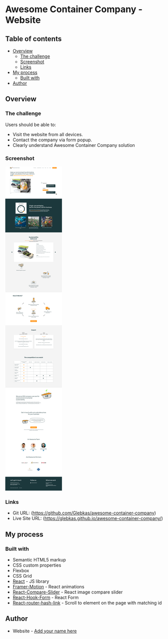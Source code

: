 # Awesome Container Company - Website

## Table of contents

-   [Overview](#overview)
    -   [The challenge](#the-challenge)
    -   [Screenshot](#screenshot)
    -   [Links](#links)
-   [My process](#my-process)
    -   [Built with](#built-with)
-   [Author](#author)
## Overview

### The challenge

Users should be able to:

-   Visit the website from all devices. 
-   Contact the company via form popup.
-   Clearly understand Awesome Container Company solution

### Screenshot

![](./screenshot.png)

### Links

-   Git URL: (https://github.com/Glebkas/awesome-container-company)
-   Live Site URL: (https://glebkas.github.io/awesome-container-company/)

## My process

### Built with

-   Semantic HTML5 markup
-   CSS custom properties
-   Flexbox
-   CSS Grid
-   [React](https://reactjs.org/) - JS library
-   [Framer-Motion](https://www.framer.com/motion/) - React animations
-   [React-Compare-Slider](https://react-compare-slider.vercel.app/) - React image compare slider
-   [React-Hook-Form](https://react-hook-form.com/) - React Form
-   [React-router-hash-link](https://github.com/rafgraph/react-router-hash-link#readme) - Scroll to element on the page with matching id

## Author

-   Website - [Add your name here](https://www.your-site.com)
